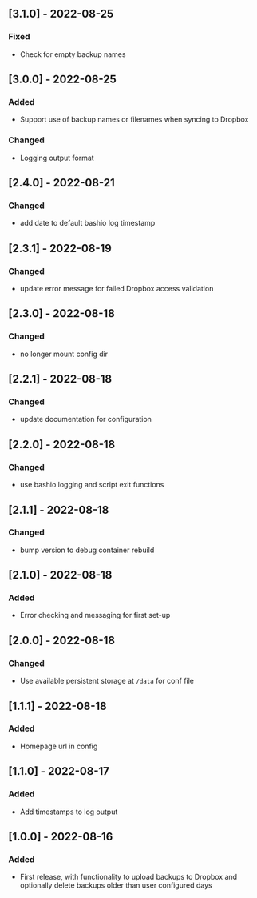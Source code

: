 ## [3.1.0] - 2022-08-25

### Fixed

- Check for empty backup names

## [3.0.0] - 2022-08-25

### Added

- Support use of backup names or filenames when syncing to Dropbox

### Changed

- Logging output format

## [2.4.0] - 2022-08-21

### Changed

- add date to default bashio log timestamp

## [2.3.1] - 2022-08-19

### Changed

- update error message for failed Dropbox access validation

## [2.3.0] - 2022-08-18

### Changed

- no longer mount config dir

## [2.2.1] - 2022-08-18

### Changed

- update documentation for configuration

## [2.2.0] - 2022-08-18

### Changed

- use bashio logging and script exit functions

## [2.1.1] - 2022-08-18

### Changed

- bump version to debug container rebuild

## [2.1.0] - 2022-08-18

### Added

- Error checking and messaging for first set-up

## [2.0.0] - 2022-08-18

### Changed

- Use available persistent storage at `/data` for conf file

## [1.1.1] - 2022-08-18

### Added

- Homepage url in config

## [1.1.0] - 2022-08-17

### Added

- Add timestamps to log output

## [1.0.0] - 2022-08-16

### Added

- First release, with functionality to upload backups to Dropbox and optionally delete backups older than user configured days
